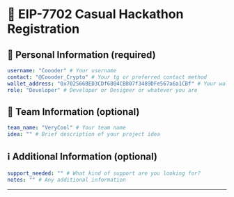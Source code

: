 # 🚀 EIP-7702 Casual Hackathon Registration

<!--
Please fill out the information below. This information will be automatically processed.
Do not remove the --- markers or change the field names.
-->

## 👤 Personal Information (required)

```yaml
username: "Coooder" # Your username
contact: "@Coooder_Crypto" # Your tg or preferred contact method
wallet_address: "0x702566BED3CDf6804CB807f3489DFe567a6a1CBf" # Your wallet address
role: "Developer" # Developer or Designer or whatever you are
```

## 👥 Team Information (optional)

```yaml
team_name: "VeryCool" # Your team name
idea: "" # Brief description of your project idea
```

## ℹ️ Additional Information (optional)

```yaml
support_needed: "" # What kind of support are you looking for?
notes: "" # Any additional information
```
---

<!-- Do not edit below this line. This section will be automatically generated when your registration is processed. -->

